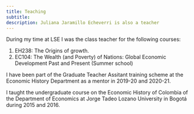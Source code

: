 ```yaml
---
title: Teaching
subtitle: 
description: Juliana Jaramillo Echeverri is also a teacher
---
```


During my time at LSE I was the class teacher for the following courses:
 1. EH238: The Origins of growth.
 2. EC104: The Wealth (and Poverty) of Nations: Global Economic Development Past and Present (Summer school)

I have been part of the Graduate Teacher Assitant training scheme at the Economic History Department as a mentor in 2019-20 and 2020-21.

I taught the undergraduate course on the Economic History of Colombia of the Department of Economics at Jorge Tadeo Lozano University in Bogotá during 2015 and 2016. 